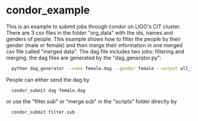 # condor_example
This is an example to submit jobs through condor on LIGO's CIT cluster. There are 3 csv files in the folder "org_data" with the ids, names and genders of people. This example shows how to filter the people by their gender (male or female) and then merge their information in one merged csv file called "merged data".
The dag file includes two jobs: filtering and merging. the dag files are generated by the "dag_generator.py": 
```bash
  python dag_generator --name female.dag --gender female --output all_female.csv
```

People can either send the dag by
```
  condor_submit dag female.dag
```
or use the "filter.sub" or "merge.sub" in the "scripts" folder directly by
```
  condor_submit filter.sub
```
